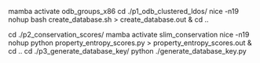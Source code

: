 mamba activate odb_groups_x86
cd ./p1_odb_clustered_ldos/
nice -n19 nohup bash create_database.sh > create_database.out &
cd ..

cd ./p2_conservation_scores/
mamba activate slim_conservation
nice -n19 nohup python property_entropy_scores.py > property_entropy_scores.out &
cd ..
cd ./p3_generate_database_key/
python ./generate_database_key.py 
